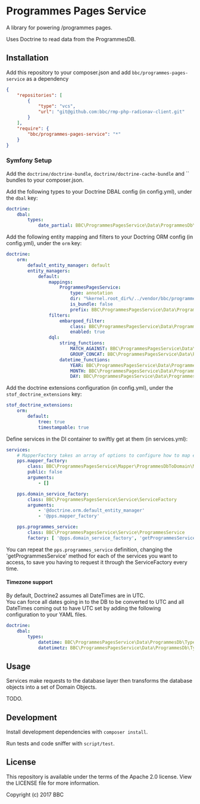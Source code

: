 Programmes Pages Service
========================

A library for powering /programmes pages.

Uses Doctrine to read data from the ProgrammesDB.

Installation
-----

Add this repository to your composer.json and add `bbc/programmes-pages-service`
as a dependency

```json
{
    "repositories": [
        {
            "type": "vcs",
            "url": "git@github.com:bbc/rmp-php-radionav-client.git"
        }
    ],
    "require": {
        "bbc/programmes-pages-service": "*"
    }
}
```

### Symfony Setup

Add the `doctrine/doctrine-bundle`, `doctrine/doctrine-cache-bundle` and 
`` bundles to your composer.json.

Add the following types to your Doctrine DBAL config (in config.yml), under the
`dbal` key:

```yaml
doctrine:
    dbal:
        types:
            date_partial: BBC\ProgrammesPagesService\Data\ProgrammesDb\Type\DatePartialType
```

Add the following entity mapping and filters to your Doctring ORM config (in
config.yml), under the `orm` key:

```yaml
doctrine:
    orm:
        default_entity_manager: default
        entity_managers:
            default:
                mappings:
                    ProgrammesPagesService:
                        type: annotation
                        dir: "%kernel.root_dir%/../vendor/bbc/programmes-pages-service/src/Data/ProgrammesDb/Entity"
                        is_bundle: false
                        prefix: BBC\ProgrammesPagesService\Data\ProgrammesDb\Entity
                filters:
                    embargoed_filter:
                        class: BBC\ProgrammesPagesService\Data\ProgrammesDb\Filter\EmbargoedFilter
                        enabled: true
                dql:
                    string_functions:
                        MATCH_AGAINST: BBC\ProgrammesPagesService\Data\ProgrammesDb\Functions\MatchAgainst
                        GROUP_CONCAT: BBC\ProgrammesPagesService\Data\ProgrammesDb\Functions\GroupConcat
                    datetime_functions:
                        YEAR: BBC\ProgrammesPagesService\Data\ProgrammesDb\Functions\Year
                        MONTH: BBC\ProgrammesPagesService\Data\ProgrammesDb\Functions\Month
                        DAY: BBC\ProgrammesPagesService\Data\ProgrammesDb\Functions\Day
```

Add the doctrine extensions configuration (in config.yml), under the
`stof_doctrine_extensions` key:

```yaml
stof_doctrine_extensions:
    orm:
        default:
            tree: true
            timestampable: true
```

Define services in the DI container to swiftly get at them (in services.yml):

```yaml
services:
    # MapperFactory takes an array of options to configure how to map entities
    pps.mapper_factory:
        class: BBC\ProgrammesPagesService\Mapper\ProgrammesDbToDomain\MapperFactory
        public: false
        arguments:
            - []

    pps.domain_service_factory:
        class: BBC\ProgrammesPagesService\Service\ServiceFactory
        arguments:
            - '@doctrine.orm.default_entity_manager'
            - '@pps.mapper_factory'

    pps.programmes_service:
        class: BBC\ProgrammesPagesService\Service\ProgrammesService
        factory: [ '@pps.domain_service_factory', 'getProgrammesService']
```

You can repeat the `pps.programmes_service` definition, changing the
'getProgrammesService' method for each of the services you want to access, to
save you having to request it through the ServiceFactory every time.


#### Timezone support
By default, Doctrine2 assumes all DateTimes are in UTC.  
You can force all dates going in to the DB to be converted to UTC and all DateTimes coming out to have UTC set by adding the following configuration to your YAML files.
```yaml
doctrine:
    dbal:
        types:
            datetime: BBC\ProgrammesPagesService\Data\ProgrammesDb\Type\UtcDateTimeType
            datetimetz: BBC\ProgrammesPagesService\Data\ProgrammesDb\Type\UtcDateTimeType
```

Usage
-----

Services make requests to the database layer then transforms the database
objects into a set of Domain Objects.

TODO.

Development
-----------

Install development dependencies with `composer install`.

Run tests and code sniffer with `script/test`.


License
-------

This repository is available under the terms of the Apache 2.0 license.
View the LICENSE file for more information.

Copyright (c) 2017 BBC
